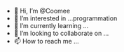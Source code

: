 - 👋 Hi, I’m @Coomee
- 👀 I’m interested in ...programmation 
- 🌱 I’m currently learning ...
- 💞️ I’m looking to collaborate on ...
- 📫 How to reach me ...

<!---
Coomee/Coomee is a ✨ special ✨ repository because its `README.md` (this file) appears on your GitHub profile.
You can click the Preview link to take a look at your changes.
--->
